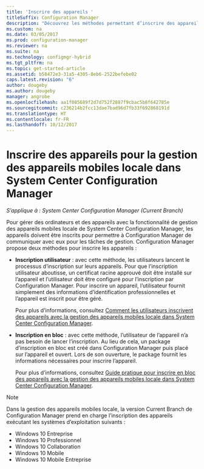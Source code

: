 ```yaml
---
title: 'Inscrire des appareils '
titleSuffix: Configuration Manager
description: "Découvrez les méthodes permettant d’inscrire des appareils pour la gestion des appareils mobiles locale dans System Center Configuration Manager."
ms.custom: na
ms.date: 03/05/2017
ms.prod: configuration-manager
ms.reviewer: na
ms.suite: na
ms.technology: configmgr-hybrid
ms.tgt_pltfrm: na
ms.topic: get-started-article
ms.assetid: b58472e3-31a5-4305-8eb6-2522befebe02
caps.latest.revision: "6"
author: dougeby
ms.author: dougeby
manager: angrobe
ms.openlocfilehash: aa1f085689f2d7d752f2887f9cbac5b8f642785e
ms.sourcegitcommit: c236214b2fcc13dae7bad96d7fb33f692868191d
ms.translationtype: HT
ms.contentlocale: fr-FR
ms.lasthandoff: 10/12/2017
---
```

# <a name="enroll-devices-for-on-premises-mobile-device-management-in-system-center-configuration-manager"></a>Inscrire des appareils pour la gestion des appareils mobiles locale dans System Center Configuration Manager

*S’applique à : System Center Configuration Manager (Current Branch)*

Pour gérer des ordinateurs et des appareils avec la fonctionnalité de gestion des appareils mobiles locale de System Center Configuration Manager, les appareils doivent être inscrits pour permettre à Configuration Manager de communiquer avec eux pour les tâches de gestion. Configuration Manager propose deux méthodes pour inscrire les appareils :  

-   **Inscription utilisateur** : avec cette méthode, les utilisateurs lancent le processus d’inscription sur leurs appareils. Pour que l’inscription utilisateur aboutisse, un certificat racine approuvé doit être installé sur l’appareil et l’utilisateur doit être configuré pour l’inscription par Configuration Manager.  Pour inscrire un appareil, l’utilisateur fournit simplement des informations d’identification professionnelles et l’appareil est inscrit pour être géré.  

     Pour plus d’informations, consultez [Comment les utilisateurs inscrivent des appareils avec la gestion des appareils mobiles locale dans System Center Configuration Manager](../../mdm/deploy-use/user-enroll-devices-on-premises-mdm.md).  

-   **Inscription en bloc** : avec cette méthode, l’utilisateur de l’appareil n’a pas besoin de lancer l’inscription. Au lieu de cela, un package d’inscription en bloc est créé dans Configuration Manager puis placé sur l’appareil et ouvert. Lors de son ouverture, le package fournit les informations nécessaires pour inscrire l’appareil.  

     Pour plus d’informations, consultez [Guide pratique pour inscrire en bloc des appareils avec la gestion des appareils mobiles locale dans System Center Configuration Manager](../../mdm/deploy-use/bulk-enroll-devices-on-premises-mdm.md).  

 > [!NOTE]  
>  Dans la gestion des appareils mobiles locale, la version Current Branch de Configuration Manager prend en charge l’inscription des appareils exécutant les systèmes d’exploitation suivants :  
>   
>  -   Windows 10 Entreprise  
> -   Windows 10 Professionnel  
> -   Windows 10 Collaboration 
> -   Windows 10 Mobile  
> -   Windows 10 Mobile Entreprise   
